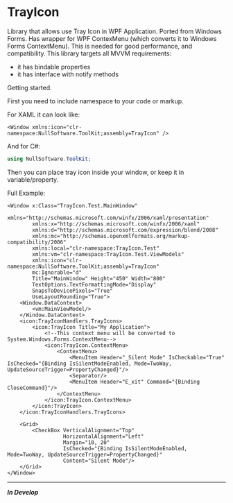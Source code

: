 # TrayIcon
Library that allows use Tray Icon in WPF Application. 
Ported from Windows Forms. Has wrapper for WPF ContexMenu (which converts it to Windows Forms ContextMenu). This is needed for good performance, and compatibility.
This library targets all MVVM requirements:
- it has bindable properties
- it has interface with notify methods

Getting started.

First you need to include namespace to your code or markup.

For XAML it can look like:
```XAML
<Window xmlns:icon="clr-namespace:NullSoftware.ToolKit;assembly=TrayIcon" />
```

And for C#:
```C#
using NullSoftware.ToolKit;
```

Then you can place tray icon inside your window, or keep it in variable/property.

Full Example:
```XAML
<Window x:Class="TrayIcon.Test.MainWindow"
        xmlns="http://schemas.microsoft.com/winfx/2006/xaml/presentation"
        xmlns:x="http://schemas.microsoft.com/winfx/2006/xaml"
        xmlns:d="http://schemas.microsoft.com/expression/blend/2008"
        xmlns:mc="http://schemas.openxmlformats.org/markup-compatibility/2006"
        xmlns:local="clr-namespace:TrayIcon.Test"
        xmlns:vm="clr-namespace:TrayIcon.Test.ViewModels"
        xmlns:icon="clr-namespace:NullSoftware.ToolKit;assembly=TrayIcon"
        mc:Ignorable="d"
        Title="MainWindow" Height="450" Width="800"
        TextOptions.TextFormattingMode="Display"
        SnapsToDevicePixels="True"
        UseLayoutRounding="True">
    <Window.DataContext>
        <vm:MainViewModel/>
    </Window.DataContext>
    <icon:TrayIconHandlers.TrayIcons>
        <icon:TrayIcon Title="My Application">
            <!--This context menu will be converted to System.Windows.Forms.ContextMenu-->
            <icon:TrayIcon.ContextMenu>
                <ContextMenu>
                    <MenuItem Header="_Silent Mode" IsCheckable="True" IsChecked="{Binding IsSilentModeEnabled, Mode=TwoWay, UpdateSourceTrigger=PropertyChanged}"/>
                    <Separator/>
                    <MenuItem Header="E_xit" Command="{Binding CloseCommand}"/>
                </ContextMenu>
            </icon:TrayIcon.ContextMenu>
        </icon:TrayIcon>
    </icon:TrayIconHandlers.TrayIcons>
    
    <Grid>
        <CheckBox VerticalAlignment="Top"
                  HorizontalAlignment="Left"
                  Margin="10, 20"
                  IsChecked="{Binding IsSilentModeEnabled, Mode=TwoWay, UpdateSourceTrigger=PropertyChanged}"
                  Content="Silent Mode"/>
    </Grid>
</Window>
```
-----------------------------

***In Develop***
